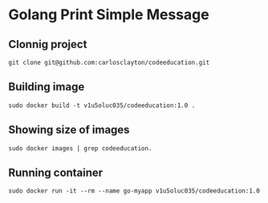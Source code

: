 # Golang Print Simple Message 

## Clonnig project

```
git clone git@github.com:carlosclayton/codeeducation.git
```

## Building image

```
sudo docker build -t v1u5oluc035/codeeducation:1.0 .
```


## Showing size of images

```
sudo docker images | grep codeeducation.
```


## Running container
```
sudo docker run -it --rm --name go-myapp v1u5oluc035/codeeducation:1.0
```

